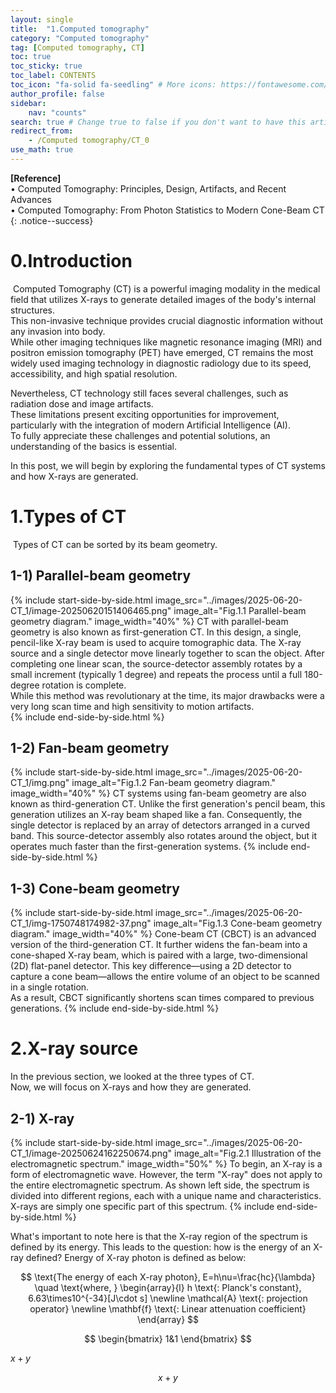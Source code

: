 ```yaml
---
layout: single
title:  "1.Computed tomography"
category: "Computed tomography"
tag: [Computed tomography, CT]
toc: true
toc_sticky: true
toc_label: CONTENTS
toc_icon: "fa-solid fa-seedling" # More icons: https://fontawesome.com/v6/search?ic=free
author_profile: false
sidebar:
    nav: "counts"
search: true # Change true to false if you don't want to have this article be searched 
redirect_from:
    - /Computed tomography/CT_0
use_math: true
---
```


**[Reference]** <br>
$\bullet$ Computed Tomography: Principles, Design, Artifacts, and Recent Advances <br>
$\bullet$ Computed Tomography: From Photon Statistics to Modern Cone-Beam CT
{: .notice--success}

# 0.Introduction
​	Computed Tomography (CT) is a powerful imaging modality in the medical field that utilizes X-rays to generate detailed images of the body's internal structures. <br>
This non-invasive technique provides crucial diagnostic information without any invasion into body. <br>
While other imaging techniques like magnetic resonance imaging (MRI) and positron emission tomography (PET) have emerged, CT remains the most widely used imaging technology in diagnostic radiology due to its speed, accessibility, and high spatial resolution.<br>

Nevertheless, CT technology still faces several challenges, such as radiation dose and image artifacts.<br>
These limitations present exciting opportunities for improvement, particularly with the integration of modern Artificial Intelligence (AI).<br>
To fully appreciate these challenges and potential solutions, an understanding of the basics is essential. <br>

In this post, we will begin by exploring the fundamental types of CT systems and how X-rays are generated.	



# 1.Types of CT

​	Types of CT can be sorted by its beam geometry. 

## 1-1) Parallel-beam geometry
{% include start-side-by-side.html
  image_src="../images/2025-06-20-CT_1/image-20250620151406465.png"
  image_alt="Fig.1.1 Parallel-beam geometry diagram."
  image_width="40%"
%}
CT with parallel-beam geometry is also known as first-generation CT.
In this design, a single, pencil-like X-ray beam is used to acquire tomographic data.
The X-ray source and a single detector move linearly together to scan the object.
After completing one linear scan, the source-detector assembly rotates by a small increment (typically 1 degree) and repeats the process until a full 180-degree rotation is complete.<br>
While this method was revolutionary at the time, its major drawbacks were a very long scan time and high sensitivity to motion artifacts.<br>
{% include end-side-by-side.html %}

## 1-2) Fan-beam geometry
{% include start-side-by-side.html
  image_src="../images/2025-06-20-CT_1/img.png"
  image_alt="Fig.1.2 Fan-beam geometry diagram."
  image_width="40%"
%}
CT systems using fan-beam geometry are also known as third-generation CT.
Unlike the first generation's pencil beam, this generation utilizes an X-ray beam shaped like a fan.
Consequently, the single detector is replaced by an array of detectors arranged in a curved band.
This source-detector assembly also rotates around the object, but it operates much faster than the first-generation systems.
{% include end-side-by-side.html %}

## 1-3) Cone-beam geometry
{% include start-side-by-side.html
  image_src="../images/2025-06-20-CT_1/img-1750748174982-37.png"
  image_alt="Fig.1.3 Cone-beam geometry diagram."
  image_width="40%"
%}
Cone-beam CT (CBCT) is an advanced version of the third-generation CT.
It further widens the fan-beam into a cone-shaped X-ray beam, which is paired with a large, two-dimensional (2D) flat-panel detector.
This key difference—using a 2D detector to capture a cone beam—allows the entire volume of an object to be scanned in a single rotation.<br>
As a result, CBCT significantly shortens scan times compared to previous generations.
{% include end-side-by-side.html %}


# 2.X-ray source
In the previous section, we looked at the three types of CT.<br>
Now, we will focus on X-rays and how they are generated.

## 2-1) X-ray
{% include start-side-by-side.html
  image_src="../images/2025-06-20-CT_1/image-20250624162250674.png"
  image_alt="Fig.2.1 Illustration of the electromagnetic spectrum."
  image_width="50%"
%}
To begin, an X-ray is a form of electromagnetic wave.
However, the term "X-ray" does not apply to the entire electromagnetic spectrum.
As shown left side, the spectrum is divided into different regions, each with a unique name and characteristics. X-rays are simply one specific part of this spectrum.
{% include end-side-by-side.html %}

What's important to note here is that the X-ray region of the spectrum is defined by its energy.
This leads to the question: how is the energy of an X-ray defined?
Energy of X-ray photon is defined as below:



$$
\text{The energy of each X-ray photon}, E=h\nu=\frac{hc}{\lambda} \quad \text{where, } 
\begin{array}{l} 
h \text{: Planck's constant}, 6.63\times10^{-34}[J\cdot s] \newline
\mathcal{A} \text{: projection operator} \newline
\mathbf{f} \text{: Linear attenuation coefficient}
\end{array} 
$$


$$
\begin{bmatrix}
1&1
\end{bmatrix}
$$

$x+y$

$$x+y$$